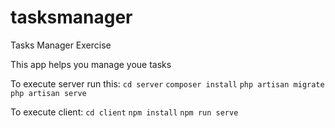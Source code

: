 # tasksmanager
Tasks Manager Exercise

This app helps you manage youe tasks

To execute server run this:
`cd server`
`composer install`
`php artisan migrate`
`php artisan serve`

To execute client:
`cd client`
`npm install`
`npm run serve`
